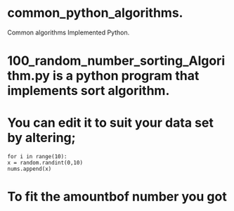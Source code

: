 # common_python_algorithms.
Common algorithms Implemented Python.



# 100_random_number_sorting_Algorithm.py is a python program that implements  sort algorithm.

# You can edit it to suit your  data set by altering;


    for i in range(10):
    x = random.randint(0,10)
    nums.append(x)
    
    
# To fit the amountbof number you got
